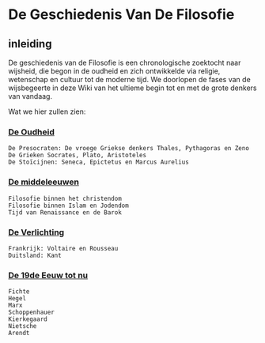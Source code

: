 # De Geschiedenis Van De Filosofie

## inleiding

De geschiedenis van de Filosofie is een chronologische zoektocht naar wijsheid, die begon in de oudheid en zich ontwikkelde via religie, 
wetenschap en cultuur tot de moderne tijd. We doorlopen de fases van de wijsbegeerte in deze Wiki van het ultieme begin tot en met de grote denkers van vandaag.

Wat we hier zullen zien:

### [De Oudheid](De_oudheid.md)
    De Presocraten: De vroege Griekse denkers Thales, Pythagoras en Zeno
    De Grieken Socrates, Plato, Aristoteles
    De Stoïcijnen: Seneca, Epictetus en Marcus Aurelius

### [De middeleeuwen](De_Middeleeuwen.md)
    Filosofie binnen het christendom
    Filosofie binnen Islam en Jodendom
    Tijd van Renaissance en de Barok

### [De Verlichting](De_Verlichting.md) 
    Frankrijk: Voltaire en Rousseau
    Duitsland: Kant

### [De 19de Eeuw tot nu](De_Negentiende_Eeuw_Tot_Nu.md)
    Fichte
    Hegel
    Marx
    Schoppenhauer
    Kierkegaard
    Nietsche
    Arendt
